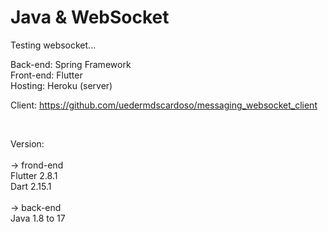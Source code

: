 # Java & WebSocket

Testing websocket...

Back-end:  Spring Framework <br />
Front-end: Flutter <br />
Hosting: Heroku (server)

Client: https://github.com/uedermdscardoso/messaging_websocket_client

<br />

Version:  <br />
<br/>
-> frond-end <br /> 
Flutter 2.8.1 <br />
Dart 2.15.1  <br />
<br />
-> back-end <br />
Java 1.8 to 17
